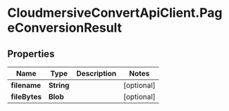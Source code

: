 # CloudmersiveConvertApiClient.PageConversionResult

## Properties
Name | Type | Description | Notes
------------ | ------------- | ------------- | -------------
**filename** | **String** |  | [optional] 
**fileBytes** | **Blob** |  | [optional] 


